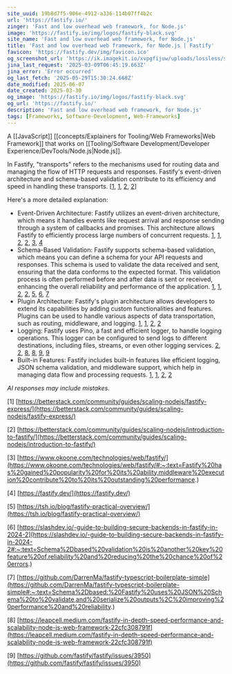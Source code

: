```yaml
---
site_uuid: 19b8d7f5-906e-4912-a336-114b07ff4b2c
url: 'https://fastify.io/'
zinger: 'Fast and low overhead web framework, for Node.js'
image: 'https://fastify.io/img/logos/fastify-black.svg'
site_name: 'Fast and low overhead web framework, for Node.js'
title: 'Fast and low overhead web framework, for Node.js | Fastify'
favicon: 'https://fastify.dev/img/favicon.ico'
og_screenshot_url: 'https://ik.imagekit.io/xvpgfijuw/uploads/lossless/screenshots/20250529_Fastify_og_screenshot.jpeg'
jina_last_request: '2025-03-09T06:45:19.663Z'
jina_error: 'Error occurred'
og_last_fetch: '2025-05-29T15:30:24.668Z'
date_modified: 2025-06-07
date_created: 2025-03-30
og_image: 'https://fastify.io/img/logos/fastify-black.svg'
og_url: 'https://fastify.io/'
description: 'Fast and low overhead web framework, for Node.js'
tags: [Frameworks, Software-Development, Web-Frameworks]
---
```


A [[JavaScript]] [[concepts/Explainers for Tooling/Web Frameworks|Web Framework]] that works on [[Tooling/Software Development/Developer Experience/DevTools/Node.js|Node.js]].

In Fastify, "transports" refers to the mechanisms used for routing data and managing the flow of HTTP requests and responses. Fastify's event-driven architecture and schema-based validation contribute to its efficiency and speed in handling these transports. [[1](https://betterstack.com/community/guides/scaling-nodejs/fastify-express/), [1](https://betterstack.com/community/guides/scaling-nodejs/fastify-express/), [2](https://betterstack.com/community/guides/scaling-nodejs/introduction-to-fastify/), [2](https://betterstack.com/community/guides/scaling-nodejs/introduction-to-fastify/)]

  

Here's a more detailed explanation:

- Event-Driven Architecture: Fastify utilizes an event-driven architecture, which means it handles events like request arrival and response sending through a system of callbacks and promises. This architecture allows Fastify to efficiently process large numbers of concurrent requests. [1](https://betterstack.com/community/guides/scaling-nodejs/fastify-express/), [1](https://betterstack.com/community/guides/scaling-nodejs/fastify-express/), [2](https://betterstack.com/community/guides/scaling-nodejs/introduction-to-fastify/), [2](https://betterstack.com/community/guides/scaling-nodejs/introduction-to-fastify/), [3](https://www.okoone.com/technologies/web/fastify/#:~:text=Fastify%20has%20gained%20popularity%20for%20its%20ability,middleware%20execution%20contribute%20to%20its%20outstanding%20performance.), [4](https://fastify.dev/)
- Schema-Based Validation: Fastify supports schema-based validation, which means you can define a schema for your API requests and responses. This schema is used to validate the data received and sent, ensuring that the data conforms to the expected format. This validation process is often performed before and after data is sent or received, enhancing the overall reliability and performance of the application. [1](https://betterstack.com/community/guides/scaling-nodejs/fastify-express/), [1](https://betterstack.com/community/guides/scaling-nodejs/fastify-express/), [2](https://betterstack.com/community/guides/scaling-nodejs/introduction-to-fastify/), [2](https://betterstack.com/community/guides/scaling-nodejs/introduction-to-fastify/), [5](https://tsh.io/blog/fastify-practical-overview/), [6](https://slashdev.io/-guide-to-building-secure-backends-in-fastify-in-2024-2#:~:text=Schema%2Dbased%20validation%20is%20another%20key%20feature%20of,reliability%20and%20reducing%20the%20chance%20of%20errors.), [7](https://github.com/DarrenMa/fastify-typescript-boilerplate-simple#:~:text=Schema%2Dbased:%20Fastify%20uses%20JSON%20Schema%20to%20validate,and%20serialize%20outputs%2C%20improving%20performance%20and%20reliability.)
- Plugin Architecture: Fastify's plugin architecture allows developers to extend its capabilities by adding custom functionalities and features. Plugins can be used to handle various aspects of data transportation, such as routing, middleware, and logging. [1](https://betterstack.com/community/guides/scaling-nodejs/fastify-express/), [1](https://betterstack.com/community/guides/scaling-nodejs/fastify-express/), [2](https://betterstack.com/community/guides/scaling-nodejs/introduction-to-fastify/), [2](https://betterstack.com/community/guides/scaling-nodejs/introduction-to-fastify/)
- Logging: Fastify uses Pino, a fast and efficient logger, to handle logging operations. This logger can be configured to send logs to different destinations, including files, streams, or even other logging services. [2](https://betterstack.com/community/guides/scaling-nodejs/introduction-to-fastify/), [2](https://betterstack.com/community/guides/scaling-nodejs/introduction-to-fastify/), [8](https://leapcell.medium.com/fastify-in-depth-speed-performance-and-scalability-node-js-web-framework-22cfc308791f), [8](https://leapcell.medium.com/fastify-in-depth-speed-performance-and-scalability-node-js-web-framework-22cfc308791f), [9](https://github.com/fastify/fastify/issues/3950), [9](https://github.com/fastify/fastify/issues/3950)
- Built-in Features: Fastify includes built-in features like efficient logging, JSON schema validation, and middleware support, which help in managing data flow and processing requests. [1](https://betterstack.com/community/guides/scaling-nodejs/fastify-express/), [1](https://betterstack.com/community/guides/scaling-nodejs/fastify-express/), [2](https://betterstack.com/community/guides/scaling-nodejs/introduction-to-fastify/), [2](https://betterstack.com/community/guides/scaling-nodejs/introduction-to-fastify/)

  

_AI responses may include mistakes._

[1] [https://betterstack.com/community/guides/scaling-nodejs/fastify-express/](https://betterstack.com/community/guides/scaling-nodejs/fastify-express/)

[2] [https://betterstack.com/community/guides/scaling-nodejs/introduction-to-fastify/](https://betterstack.com/community/guides/scaling-nodejs/introduction-to-fastify/)

[3] [https://www.okoone.com/technologies/web/fastify/](https://www.okoone.com/technologies/web/fastify/#:~:text=Fastify%20has%20gained%20popularity%20for%20its%20ability,middleware%20execution%20contribute%20to%20its%20outstanding%20performance.)

[4] [https://fastify.dev/](https://fastify.dev/)

[5] [https://tsh.io/blog/fastify-practical-overview/](https://tsh.io/blog/fastify-practical-overview/)

[6] [https://slashdev.io/-guide-to-building-secure-backends-in-fastify-in-2024-2](https://slashdev.io/-guide-to-building-secure-backends-in-fastify-in-2024-2#:~:text=Schema%2Dbased%20validation%20is%20another%20key%20feature%20of,reliability%20and%20reducing%20the%20chance%20of%20errors.)

[7] [https://github.com/DarrenMa/fastify-typescript-boilerplate-simple](https://github.com/DarrenMa/fastify-typescript-boilerplate-simple#:~:text=Schema%2Dbased:%20Fastify%20uses%20JSON%20Schema%20to%20validate,and%20serialize%20outputs%2C%20improving%20performance%20and%20reliability.)

[8] [https://leapcell.medium.com/fastify-in-depth-speed-performance-and-scalability-node-js-web-framework-22cfc308791f](https://leapcell.medium.com/fastify-in-depth-speed-performance-and-scalability-node-js-web-framework-22cfc308791f)

[9] [https://github.com/fastify/fastify/issues/3950](https://github.com/fastify/fastify/issues/3950)